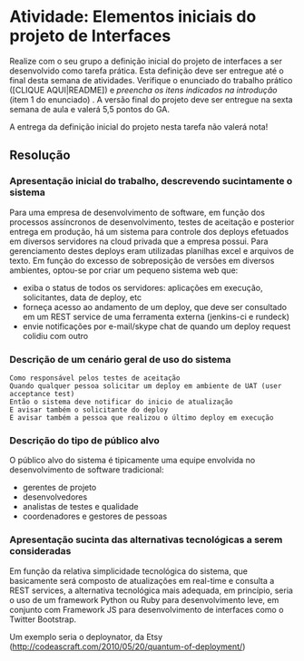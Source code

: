 # Atividade: Elementos iniciais do projeto de Interfaces

Realize com o seu grupo a definição inicial do projeto de interfaces a ser desenvolvido como tarefa prática. Esta definição deve ser entregue até o final desta semana de atividades. Verifique o enunciado do trabalho prático ([CLIQUE AQUI|README]) e *preencha os itens indicados na introdução* (item 1 do enunciado) . A versão final do projeto deve ser entregue na sexta semana de aula e valerá 5,5 pontos do GA.

A entrega da definição inicial do projeto nesta tarefa não valerá nota!

## Resolução

### Apresentação inicial do trabalho, descrevendo sucintamente o sistema

Para uma empresa de desenvolvimento de software, em função dos processos assíncronos de desenvolvimento, testes de aceitação e posterior entrega em produção, há um sistema para controle dos deploys efetuados em diversos servidores na cloud privada que a empresa possui. Para gerenciamento destes deploys eram utilizadas planilhas excel e arquivos de texto. Em função do excesso de sobreposição de versões em diversos ambientes, optou-se por criar um pequeno sistema web que:
* exiba o status de todos os servidores: aplicações em execução, solicitantes, data de deploy, etc
* forneça acesso ao andamento de um deploy, que deve ser consultado em um REST service de uma ferramenta externa (jenkins-ci e rundeck)
* envie notificações por e-mail/skype chat de quando um deploy request colidiu com outro

### Descrição de um cenário geral de uso do sistema

```
Como responsável pelos testes de aceitação
Quando qualquer pessoa solicitar um deploy em ambiente de UAT (user acceptance test)
Então o sistema deve notificar do inicio de atualização
E avisar também o solicitante do deploy
E avisar também a pessoa que realizou o último deploy em execução
```  
    

### Descrição do tipo de público alvo
O público alvo do sistema é tipicamente uma equipe envolvida no desenvolvimento de software tradicional:
* gerentes de projeto
* desenvolvedores
* analistas de testes e qualidade
* coordenadores e gestores de pessoas

### Apresentação sucinta das alternativas tecnológicas a serem consideradas
Em função da relativa simplicidade tecnológica do sistema, que basicamente será composto de atualizações em real-time e consulta a REST services, a alternativa tecnológica mais adequada, em princípio, seria o uso de um framework Python ou Ruby para desenvolvimento leve, em conjunto com Framework JS para desenvolvimento de interfaces como o Twitter Bootstrap.

Um exemplo seria o deploynator, da Etsy (http://codeascraft.com/2010/05/20/quantum-of-deployment/)

